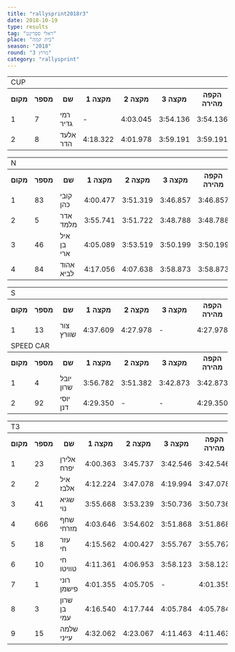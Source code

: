 ```yaml
---
title: "rallysprint2018r3"
date: 2018-10-19
type: results
tag: "ראלי ספרינט"
place: "בית קמה"
season: "2018"
round: "מרוץ 3"
category: "rallysprint"
---
```

<table class="line_color">
    <tr>
        <td colspan="99" class="title_font">CUP</td>
    </tr>
    <tr class="rnkh_bkcolor">
        <th class="rnkh_font">מקום</th>
        <th class="rnkh_font">מספר</th>
        <th class="rnkh_font">שם</th>
        <th class="rnkh_font">מקצה 1</th>
        <th class="rnkh_font">מקצה 2</th>
        <th class="rnkh_font">מקצה 3</th>
        <th class="rnkh_font">הקפה מהירה</th>
        <th class="rnkh_font">פער</th>
    </tr>
    <tr class="rnk_bkcolor">
        <td class="rnk_font">1</td>
        <td class="rnk_font">7</td>
        <td class="rnk_font">רמי גדיר</td>
        <td class="rnk_font">-</td>
        <td class="rnk_font">4:03.045</td>
        <td class="rnk_font">3:54.136</td>
        <td class="rnk_font">3:54.136</td>
        <td class="rnk_font">-</td>
    </tr>
    <tr class="rnk_bkcolor">
        <td class="rnk_font">2</td>
        <td class="rnk_font">8</td>
        <td class="rnk_font">אלעד הדר</td>
        <td class="rnk_font">4:18.322</td>
        <td class="rnk_font">4:01.978</td>
        <td class="rnk_font">3:59.191</td>
        <td class="rnk_font">3:59.191</td>
        <td class="rnk_font">5.055</td>
    </tr>
</table>
<table class="line_color">
    <tr>
        <td colspan="99" class="title_font">N</td>
    </tr>
    <tr class="rnkh_bkcolor">
        <th class="rnkh_font">מקום</th>
        <th class="rnkh_font">מספר</th>
        <th class="rnkh_font">שם</th>
        <th class="rnkh_font">מקצה 1</th>
        <th class="rnkh_font">מקצה 2</th>
        <th class="rnkh_font">מקצה 3</th>
        <th class="rnkh_font">הקפה מהירה</th>
        <th class="rnkh_font">פער</th>
    </tr>
    <tr class="rnk_bkcolor">
        <td class="rnk_font">1</td>
        <td class="rnk_font">83</td>
        <td class="rnk_font">קובי כהן</td>
        <td class="rnk_font">4:00.477</td>
        <td class="rnk_font">3:51.319</td>
        <td class="rnk_font">3:46.857</td>
        <td class="rnk_font">3:46.857</td>
        <td class="rnk_font">-</td>
    </tr>
    <tr class="rnk_bkcolor">
        <td class="rnk_font">2</td>
        <td class="rnk_font">5</td>
        <td class="rnk_font">אדר מלמד</td>
        <td class="rnk_font">3:55.741</td>
        <td class="rnk_font">3:51.722</td>
        <td class="rnk_font">3:48.788</td>
        <td class="rnk_font">3:48.788</td>
        <td class="rnk_font">1.931</td>
    </tr>
    <tr class="rnk_bkcolor">
        <td class="rnk_font">3</td>
        <td class="rnk_font">46</td>
        <td class="rnk_font">איל בן ארי</td>
        <td class="rnk_font">4:05.089</td>
        <td class="rnk_font">3:53.519</td>
        <td class="rnk_font">3:50.199</td>
        <td class="rnk_font">3:50.199</td>
        <td class="rnk_font">3.342</td>
    </tr>
    <tr class="rnk_bkcolor">
        <td class="rnk_font">4</td>
        <td class="rnk_font">84</td>
        <td class="rnk_font">אהוד לביא</td>
        <td class="rnk_font">4:17.056</td>
        <td class="rnk_font">4:07.638</td>
        <td class="rnk_font">3:58.873</td>
        <td class="rnk_font">3:58.873</td>
        <td class="rnk_font">12.016</td>
    </tr>
</table>
<table class="line_color">
    <tr>
        <td colspan="99" class="title_font">S</td>
    </tr>
    <tr class="rnkh_bkcolor">
        <th class="rnkh_font">מקום</th>
        <th class="rnkh_font">מספר</th>
        <th class="rnkh_font">שם</th>
        <th class="rnkh_font">מקצה 1</th>
        <th class="rnkh_font">מקצה 2</th>
        <th class="rnkh_font">מקצה 3</th>
        <th class="rnkh_font">הקפה מהירה</th>
        <th class="rnkh_font">פער</th>
    </tr>
    <tr class="rnk_bkcolor">
        <td class="rnk_font">1</td>
        <td class="rnk_font">13</td>
        <td class="rnk_font">צור שוורץ</td>
        <td class="rnk_font">4:37.609</td>
        <td class="rnk_font">4:27.978</td>
        <td class="rnk_font">-</td>
        <td class="rnk_font">4:27.978</td>
        <td class="rnk_font">-</td>
    </tr>
    <tr>
        <td colspan="99" class="title_font">SPEED CAR</td>
    </tr>
    <tr class="rnkh_bkcolor">
        <th class="rnkh_font">מקום</th>
        <th class="rnkh_font">מספר</th>
        <th class="rnkh_font">שם</th>
        <th class="rnkh_font">מקצה 1</th>
        <th class="rnkh_font">מקצה 2</th>
        <th class="rnkh_font">מקצה 3</th>
        <th class="rnkh_font">הקפה מהירה</th>
        <th class="rnkh_font">פער</th>
    </tr>
    <tr class="rnk_bkcolor">
        <td class="rnk_font">1</td>
        <td class="rnk_font">4</td>
        <td class="rnk_font">יובל שרון</td>
        <td class="rnk_font">3:56.782</td>
        <td class="rnk_font">3:51.382</td>
        <td class="rnk_font">3:42.873</td>
        <td class="rnk_font">3:42.873</td>
        <td class="rnk_font">-</td>
    </tr>
    <tr class="rnk_bkcolor">
        <td class="rnk_font">2</td>
        <td class="rnk_font">92</td>
        <td class="rnk_font">יוסי דנן</td>
        <td class="rnk_font">4:29.350</td>
        <td class="rnk_font">-</td>
        <td class="rnk_font">-</td>
        <td class="rnk_font">4:29.350</td>
        <td class="rnk_font">46.477</td>
    </tr>
</table>
<table class="line_color">
    <tr>
        <td colspan="99" class="title_font">T3</td>
    </tr>
    <tr class="rnkh_bkcolor">
        <th class="rnkh_font">מקום</th>
        <th class="rnkh_font">מספר</th>
        <th class="rnkh_font">שם</th>
        <th class="rnkh_font">מקצה 1</th>
        <th class="rnkh_font">מקצה 2</th>
        <th class="rnkh_font">מקצה 3</th>
        <th class="rnkh_font">הקפה מהירה</th>
        <th class="rnkh_font">פער</th>
    </tr>
    <tr class="rnk_bkcolor">
        <td class="rnk_font">1</td>
        <td class="rnk_font">23</td>
        <td class="rnk_font">אלירן יפרח</td>
        <td class="rnk_font">4:00.363</td>
        <td class="rnk_font">3:45.737</td>
        <td class="rnk_font">3:42.546</td>
        <td class="rnk_font">3:42.546</td>
        <td class="rnk_font">-</td>
    </tr>
    <tr class="rnk_bkcolor">
        <td class="rnk_font">2</td>
        <td class="rnk_font">2</td>
        <td class="rnk_font">איל אלבז</td>
        <td class="rnk_font">4:12.224</td>
        <td class="rnk_font">3:47.078</td>
        <td class="rnk_font">4:19.994</td>
        <td class="rnk_font">3:47.078</td>
        <td class="rnk_font">4.532</td>
    </tr>
    <tr class="rnk_bkcolor">
        <td class="rnk_font">3</td>
        <td class="rnk_font">41</td>
        <td class="rnk_font">שגיא נוי</td>
        <td class="rnk_font">3:55.668</td>
        <td class="rnk_font">3:53.239</td>
        <td class="rnk_font">3:50.736</td>
        <td class="rnk_font">3:50.736</td>
        <td class="rnk_font">8.190</td>
    </tr>
    <tr class="rnk_bkcolor">
        <td class="rnk_font">4</td>
        <td class="rnk_font">666</td>
        <td class="rnk_font">שחף מזרחי</td>
        <td class="rnk_font">4:03.646</td>
        <td class="rnk_font">3:54.602</td>
        <td class="rnk_font">3:51.868</td>
        <td class="rnk_font">3:51.868</td>
        <td class="rnk_font">9.322</td>
    </tr>
    <tr class="rnk_bkcolor">
        <td class="rnk_font">5</td>
        <td class="rnk_font">18</td>
        <td class="rnk_font">עזר חי</td>
        <td class="rnk_font">4:15.562</td>
        <td class="rnk_font">4:00.427</td>
        <td class="rnk_font">3:55.767</td>
        <td class="rnk_font">3:55.767</td>
        <td class="rnk_font">13.221</td>
    </tr>
    <tr class="rnk_bkcolor">
        <td class="rnk_font">6</td>
        <td class="rnk_font">10</td>
        <td class="rnk_font">חי טוויטו</td>
        <td class="rnk_font">4:11.361</td>
        <td class="rnk_font">4:06.953</td>
        <td class="rnk_font">3:58.123</td>
        <td class="rnk_font">3:58.123</td>
        <td class="rnk_font">15.577</td>
    </tr>
    <tr class="rnk_bkcolor">
        <td class="rnk_font">7</td>
        <td class="rnk_font">1</td>
        <td class="rnk_font">רוני פישמן</td>
        <td class="rnk_font">4:01.355</td>
        <td class="rnk_font">4:05.705</td>
        <td class="rnk_font">-</td>
        <td class="rnk_font">4:01.355</td>
        <td class="rnk_font">18.809</td>
    </tr>
    <tr class="rnk_bkcolor">
        <td class="rnk_font">8</td>
        <td class="rnk_font">3</td>
        <td class="rnk_font">שרון בן עמי</td>
        <td class="rnk_font">4:16.540</td>
        <td class="rnk_font">4:17.744</td>
        <td class="rnk_font">4:05.784</td>
        <td class="rnk_font">4:05.784</td>
        <td class="rnk_font">23.238</td>
    </tr>
    <tr class="rnk_bkcolor">
        <td class="rnk_font">9</td>
        <td class="rnk_font">15</td>
        <td class="rnk_font">שלמה עייני</td>
        <td class="rnk_font">4:32.062</td>
        <td class="rnk_font">4:23.067</td>
        <td class="rnk_font">4:11.463</td>
        <td class="rnk_font">4:11.463</td>
        <td class="rnk_font">28.917</td>
    </tr>
</table>
